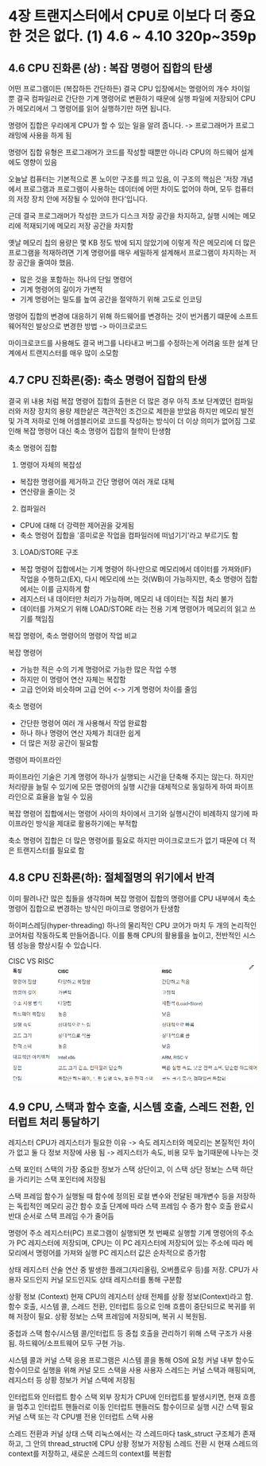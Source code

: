 # 4장 트랜지스터에서 CPU로 이보다 더 중요한 것은 없다. (1) 4.6 ~ 4.10 320p~359p

## 4.6 CPU 진화론 (상) : 복잡 명령어 집합의 탄생

어떤 프로그램이든 (복잡하든 간단하든) 결국 CPU 입장에서는 명령어의 개수 차이일 뿐 결국 컴파일러로 간단한 기계 명령어로 변환하기 때문에 실행 파일에 저장되어 CPU가 메모리에서 그 명령어를 읽어 실행하기만 하면 됩니다.

명령어 집합은 우리에게 CPU가 할 수 있는 일을 알려 줍니다. 
-> 프로그래머가 프로그래밍에 사용을 하게 됨

명령어 집합 유형은 프로그래머가 코드를 작성할 때뿐만 아니라 CPU의 하드웨어 설계에도 영향이 있음


오늘날 컴퓨터는 기본적으로 폰 노이만 구조를 띄고 있음, 이 구조의 핵심은 '저장 개념에서 프로그램과 프로그램이 사용하는 데이터에 어떤 차이도 없어야 하며, 모두 컴퓨터의 저장 장치 안에 저장될 수 있어야 한다'입니다.

근데 결국 프로그래머가 작성한 코드가 디스크 저장 공간을 차지하고, 실행 시에는 메모리에 적재되기에 메모리 저장 공간을 차지함

옛날 메모리 칩의 용량은 몇 KB 정도 밖에 되지 않았기에 이렇게 작은 메모리에 더 많은 프로그램을 적재하려면 기계 명령어를 매우 세밀하게 설계해서 프로그램이 차지하는 저장 공간을 줄여야 했음.
- 많은 것을 포함하는 하나의 단일 명령어
- 기계 명령어의 길이가 가변적
- 기계 명령어는 밀도를 높여 공간을 절약하기 위해 고도로 인코딩

명령어 집합의 변경에 대응하기 위해 하드웨어를 변경하는 것이 번거롭기 떄문에 소프트웨어적인 발상으로 변경한 방법 -> 마이크로코드

마이크로코드를 사용해도 결국 버그를 나타내고 버그를 수정하는게 어려움
또한 설계 단계에서 트랜지스터를 매우 많이 소모함


## 4.7 CPU 진화론(중): 축소 명령어 집합의 탄생
결국 위 내용 처럼 복잡 명령어 집합의 출현은 더 많은 경우 아직 초보 단계였던 컴파일러와 저장 장치의 용량 제한샅은 객관적인 조건으로 제한을 받았음
하지만 메모리 발전 및 가격 저하로 인해 어셈블리어로 코드를 작성하는 방식이 더 이상 의미가 없어짐 그로 인해 복잡 명령어 대신 축소 명령어 집합의 철학이 탄생함

축소 명령어 집합

1. 명령어 자체의 복잡성
- 복잡한 명령어를 제거하고 간단 명령어 여러 개로 대체
- 연산량을 줄이는 것
2. 컴파일러
- CPU에 대해 더 강력한 제어권을 갖게됨
- 축소 명령어 집합을 '흥미로운 작업을 컴파일러에 떠넘기기'라고 부르기도 함
3. LOAD/STORE 구조
- 복잡 명령어 집합에서는 기계 명령어 하나만으로 메모리에서 데이터를 가져와(IF) 작업을 수행하고(EX), 다시 메모리에 쓰는 것(WB)이 가능하지만, 축소 명령어 집합에서는 이를 금지하게 함
- 레지스터 내 데이터만 처리가 가능하며, 메모리 내 데이터는 직접 처리 불가
- 데이터를 가져오기 위해 LOAD/STORE 라는 전용 기계 명령어가 메모리의 읽고 쓰기를 책임짐


복잡 명령어, 축소 명령어의 명령어 작업 비교

복잡 명령어
- 가능한 적은 수의 기계 명령어로 가능한 많은 작업 수행 
- 하지만 이 명령어 연산 자체는 복잡함
- 고급 언어와 비슷하며 고급 언어 <-> 기계 명령어 차이를 줄임

축소 명령어
- 간단한 명령어 여러 개 사용해서 작업 완료함
- 하나 하나 명령어 연산 자체가 최대한 쉽게
- 더 많은 저장 공간이 필요함

명령어 파이프라인

파이프라인 기술은 기계 명령어 하나가 실행되는 시간을 단축해 주지는 않는다.
하지만 처리량을 늘릴 수 있기에 모든 명령어의 실행 시간을 대체적으로 동일하게 하여 파이프라인으로 효율을 높일 수 있음

복잡 명령어 집합에서는 명령어 사이의 차이에서 크기와 실행시간이 비례하지 않기에 파이프라인 방식을 제대로 활용하기에는 부적합

축소 명령어 집합은 더 많은 명령어를 필요로 하지만 마이크로코드가 없기 때문에 더 적은 트랜지스터를 필요로 함


## 4.8 CPU 진화론(하): 절체절명의 위기에서 반격
이미 팔려나간 많은 칩들을 생각하며 복잡 명령어 집합의 명령어를 CPU 내부에서 축소 명령어 집합으로 변경하는 방식인 마이크로 명령어가 탄생함

하이퍼스레딩(hyper-threading)
하나의 물리적인 CPU 코어가 마치 두 개의 논리적인 코어처럼 작동하도록 만들어줍니다. 이를 통해 CPU의 활용률을 높이고, 전반적인 시스템 성능을 향상시킬 수 있습니다.


CISC VS RISC
![alt text](IMAGE/image.png)



## 4.9 CPU, 스택과 함수 호출, 시스템 호출, 스레드 전환, 인터럽트 처리 통달하기

레지스터
CPU가 레지스터가 필요한 이유 -> 속도
레지스터와 메모리는 본질적인 차이가 없고 둘 다 정보 저장에 사용 됨
-> 레지스터가 속도, 비용 모두 높기때문에 나누는 것

스택 포인터
스택의 가장 중요한 정보가 스택 상단이고, 이 스택 상단 정보는 스택 하단을 가리키는 스택 포인터에 저장됨

스택 프레임
함수가 실행될 때 함수에 정의된 로컬 변수와 전달된 매개변수 등을 저장하는 독립적인 메모리 공간
함수 호출 단계에 따라 스택 프레임 수 증가
함수 호출 완료시 반대 순서로 스택 프레임 수가 줄어듬

명령어 주소 레지스터(PC)
프로그램이 실행되면 첫 번째로 실행할 기계 명령어의 주소가 PC 레지스터에 저장되며, CPU는 이 PC 레지스터에 저장되어 있는 주소에 따라 메모리에서 명령어를 가져와 실행
PC 레지스터 값은 순차적으로 증가함

상태 레지스터
산술 연산 중 발생한 플래그(자리올림, 오버플로우 등)를 저장.
CPU가 사용자 모드인지 커널 모드인지도 상태 레지스터를 통해 구분함

상황 정보 (Context)
현재 CPU의 레지스터 상태 전체를 상황 정보(Context)라고 함.
함수 호출, 시스템 콜, 스레드 전환, 인터럽트 등으로 인해 흐름이 중단되므로 복귀를 위해 저장이 필요.
상황 정보는 스택 프레임에 저장되며, 복귀 시 복원됨.

중첩과 스택
함수/시스템 콜/인터럽트 등 중첩 호출을 관리하기 위해 스택 구조가 사용됨.
하드웨어/소프트웨어 모두 구현 가능.

시스템 콜과 커널 스택
응용 프로그램은 시스템 콜을 통해 OS에 요청
커널 내부 함수도 함수이므로 실행을 위해 커널 모드 스택을 사용
사용자 스레드는 커널 스택과 매핑되며, 레지스터 등 상황 정보가 커널 스택에 저장됨

인터럽트와 인터럽트 함수 스택
외부 장치가 CPU에 인터럽트를 발생시키면, 현재 흐름을 멈추고 인터럽트 핸들러로 이동
인터럽트 핸들러도 함수이므로 실행 시간 스택 필요
커널 스택 또는 각 CPU별 전용 인터럽트 스택 사용

스레드 전환과 커널 상태 스택
리눅스에서는 각 스레드마다 task_struct 구조체가 존재하고, 그 안의 thread_struct에 CPU 상황 정보가 저장됨
스레드 전환 시 현재 스레드의 context를 저장하고, 새로운 스레드의 context를 복원함

